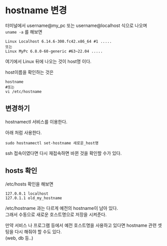 # hostname 변경
터미널에서 username@my_pc  또는 username@localhost 식으로 나오며  
`uname -a` 를 해보면
```
Linux Localhost 6.14.6-300.fc42.x86_64 #1 .....
또는 
Linux MyPc 6.8.0-60-generic #63~22.04 .....
```
여기에서 Linux 뒤에 나오는 것이 host명 이다.   

host이름을 확인하는 것은 

```
hostname
#또는 
vi /etc/hostname
```



## 변경하기
hostnamectl 서비스를 이용한다. 

아래 처럼 사용한다. 
```
sudo hostnamectl set-hostname 새로운_host명
```

ssh 접속이였다면 다시 재접속하면 바뀐 것을 확인할 수가 있다.  


## hosts 확인
/etc/hosts 확인을 해보면  

```
127.0.0.1 localhost
127.0.1.1 old_my_hostname
```

/etc/hostname 과는 다르게 예전의 hostname이 남아 있다.  
그래서 수동으로 새로운 호스트명으로 저장을 시켜준다.  

만약 서비스 나 프로그램 등에서 예전 호스트명을 사용하고 있다면 hostname 관련 셋팅을 다시 해줘야 할 수도 있다.   
(web, db 등..)  


